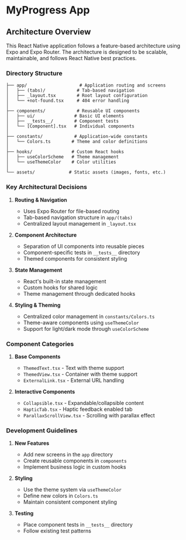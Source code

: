 # MyProgress App

## Architecture Overview

This React Native application follows a feature-based architecture using Expo and Expo Router. The architecture is designed to be scalable, maintainable, and follows React Native best practices.

### Directory Structure

```
├── app/                    # Application routing and screens
│   ├── (tabs)/            # Tab-based navigation
│   ├── _layout.tsx        # Root layout configuration
│   └── +not-found.tsx     # 404 error handling
│
├── components/            # Reusable UI components
│   ├── ui/               # Basic UI elements
│   ├── __tests__/        # Component tests
│   └── [Component].tsx   # Individual components
│
├── constants/            # Application-wide constants
│   └── Colors.ts        # Theme and color definitions
│
├── hooks/               # Custom React hooks
│   ├── useColorScheme   # Theme management
│   └── useThemeColor    # Color utilities
│
└── assets/             # Static assets (images, fonts, etc.)
```

### Key Architectural Decisions

1. **Routing & Navigation**
   - Uses Expo Router for file-based routing
   - Tab-based navigation structure in `app/(tabs)`
   - Centralized layout management in `_layout.tsx`

2. **Component Architecture**
   - Separation of UI components into reusable pieces
   - Component-specific tests in `__tests__` directory
   - Themed components for consistent styling

3. **State Management**
   - React's built-in state management
   - Custom hooks for shared logic
   - Theme management through dedicated hooks

4. **Styling & Theming**
   - Centralized color management in `constants/Colors.ts`
   - Theme-aware components using `useThemeColor`
   - Support for light/dark mode through `useColorScheme`

### Component Categories

1. **Base Components**
   - `ThemedText.tsx` - Text with theme support
   - `ThemedView.tsx` - Container with theme support
   - `ExternalLink.tsx` - External URL handling

2. **Interactive Components**
   - `Collapsible.tsx` - Expandable/collapsible content
   - `HapticTab.tsx` - Haptic feedback enabled tab
   - `ParallaxScrollView.tsx` - Scrolling with parallax effect

### Development Guidelines

1. **New Features**
   - Add new screens in the `app` directory
   - Create reusable components in `components`
   - Implement business logic in custom hooks

2. **Styling**
   - Use the theme system via `useThemeColor`
   - Define new colors in `Colors.ts`
   - Maintain consistent component styling

3. **Testing**
   - Place component tests in `__tests__` directory
   - Follow existing test patterns
